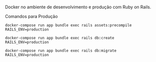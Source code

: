 Docker no ambiente de desenvolvimento e produção com Ruby on Rails.

Comandos para Produção

```
docker-compose run app bundle exec rails assets:precompile RAILS_ENV=production

docker-compose run app bundle exec rails db:create RAILS_ENV=production

docker-compose run app bundle exec rails db:migrate RAILS_ENV=production
```
